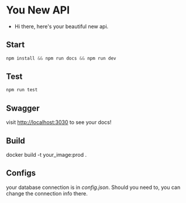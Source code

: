 
# You New API

- Hi there, here's your beautiful new api.


## Start

```js
npm install && npm run docs && npm run dev
```

## Test

```js
npm run test
```

## Swagger

visit [http://localhost:3030](http://localhost:3030) to see your docs!

## Build

docker build -t your_image:prod .


## Configs

your database connection is in *config.json*. Should you need to, you can change the connection info there.
